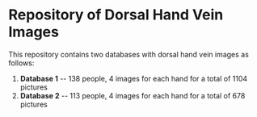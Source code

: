 # Repository of Dorsal Hand Vein Images
This repository contains two databases with dorsal hand vein images as follows:

1. **Database 1** -- 138 people, 4 images for each hand for a total of 1104 pictures
2. **Database 2** -- 113 people, 4 images for each hand for a total of 678 pictures

